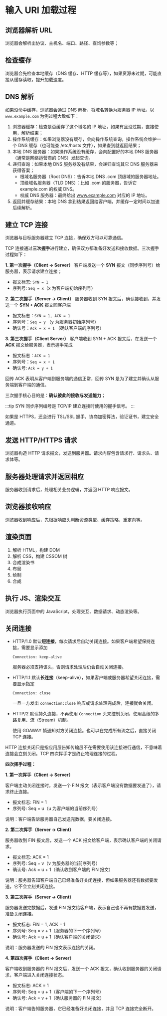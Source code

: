# 输入 URl 加载过程

## 浏览器解析 URL

浏览器会解析出协议、主机名、端口、路径、查询参数等；

## 检查缓存

浏览器会先检查本地缓存（DNS 缓存、HTTP 缓存等），如果资源未过期，可能直接从缓存读取，提升加载速度。

## DNS 解析

如果没命中缓存，浏览器会通过 DNS 解析，将域名转换为服务器 IP 地址。以 `www.example.com` 为例过程大致如下：

1. 浏览器缓存：检查是否缓存了这个域名的 IP 地址，如果有且没过期，直接使用，解析结束；
2. 操作系统缓存：如果浏览器没有缓存，会向操作系统查询，操作系统会维护一个 DNS 缓存（也可能查 /etc/hosts 文件），如果查到就返回结果；
3. 本地 DNS 服务器：如果操作系统没有缓存，会向配置好的本地 DNS 服务器（通常是网络运营商的 DNS）发起查询。
4. 递归查询：如果本地 DNS 服务器没有结果，会递归查询其它 DNS 服务器来获得答案；
   - 根域名服务器（Root DNS）：告诉本地 DNS .com 顶级域的服务器地址。
   - 顶级域名服务器（TLD DNS）：比如 .com 的服务器，告诉它 example.com 的权威 DNS。
   - 权威 DNS 服务器：最终给出 www.example.com 对应的 IP 地址。
5. 返回并缓存结果：本地 DNS 拿到结果返回给客户端，并缓存一定时间以加速后续解析。

## 建立 TCP 连接

浏览器与目标服务器建立 TCP 连接，确保双方可以可靠通信。

TCP 连接通过**三次握手**进行建立，确保双方都准备好发送和接收数据。三次握手过程如下：

**1. 第一次握手（Client -> Server）**
客户端发送一个 **SYN** 报文（同步序列号）给服务器，表示请求建立连接；

- 报文标志: `SYN = 1`
- 序列号: `Seq = x`（x 为客户端初始序列号）

**2. 第二次握手（Server -> Client）**
服务器收到 SYN 报文后，确认接收到，并发送一个 **SYN + ACK** 报文回客户端

- 报文标志：`SYN = 1, ACK = 1`
- 序列号：`Seq = y` （y 为服务器初始序列号）
- 确认号：`Ack = x + 1` （确认客户端的序列号）

**3. 第三次握手（Client Server）**
客户端收到 SYN + ACK 报文后，在发送一个 **ACK** 报文给服务器，表示握手完成

- 报文标志：`ACK = 1`
- 序列号：`Seq = x + 1`
- 确认号: `Ack = y + 1`

回传 ACK 表明从客户端到服务端的通信正常，回传 SYN 是为了建立并确认从服务端到客户端的通信。

三次握手核心目的是：**确认彼此的接收与发送能力**；

:::tip
SYN 同步序列编号是 TCP/IP 建立连接时使用的握手信号。
:::

如果是 HTTPS，还会进行 TSL/SSL 握手，协商加密算法，验证证书，建立安全通道。

## 发送 HTTP/HTTPS 请求

浏览器构造 HTTP 请求报文，发送到服务器。请求内容包含请求行、请求头、请求体等。

## 服务器处理请求并返回相应

服务器收到请求后，处理相关业务逻辑，并返回 HTTP 响应报文。

## 浏览器接收响应

浏览器收到响应后，先根据响应头判断资源类型、缓存策略、重定向等。

## 渲染页面

1. 解析 HTML，构建 DOM
2. 解析 CSS，构建 CSSOM 树
3. 合成渲染书
4. 布局
5. 绘制
6. 合成

## 执行 JS、渲染交互

浏览器执行页面中的 JavaScript，处理交互、数据请求、动态渲染等。

## 关闭连接

- HTTP/1.0 默认**短连接**，每次请求后自动关闭连接。如果客户端希望保持连接，需要显示添加
   ```http
   Connection: keep-alive
   ```

   服务器必须支持该头，否则请求处理后仍会自动关闭连接。

- HTTP/1.1 默认**长连接**（keep-alive），如果客户端或服务器希望关闭连接，需要显示指定

   ```http
   Connection: close
   ```

   一旦一方发出 `connection:close` 响应或请求处理完成后，连接就会关闭。

- HTTP/2 默认持久连接，不再使用 `Connection` 头来控制关闭，使用高级的多路复用、流（Stream）机制。
   
   使用 GOAWAY 帧通知对方关闭连接。也可以在完成所有流之后，直接关闭 TCP 连接。

HTTP 连接关闭只是指应用层告知传输层不在需要使用该连接进行通信，不意味着连接会立刻关闭。TCP 四次挥手才是终止物理连接的过程。

**四次挥手过程：**

**1. 第一次挥手（Client -> Server）**

客户端主动关闭连接时，发送一个 FIN 报文（表示客户端没有数据要发送了），请求终止连接。

- 报文标志: FIN = 1
- 序列号: Seq = u（u 为客户端的当前序列号）

说明：客户端告诉服务器自己发送完数据，要关闭连接。

**2. 第二次挥手（Server -> Client）**

服务器收到 FIN 报文后，发送一个 ACK 报文给客户端，表示确认客户端的关闭请求。

- 报文标志: ACK = 1
- 序列号: Seq = v（v 为服务器的当前序列号）
- 确认号: Ack = u + 1（确认收到客户端的 FIN 报文）

说明：服务器告知客户端自己已经准备好关闭连接，但如果服务器还有数据要发送，它不会立刻关闭连接。

**3. 第三次挥手（Server -> Client）**

服务器发送完数据后，发送 FIN 报文给客户端，表示自己也不再有数据要发送，准备关闭连接。

- 报文标志: FIN = 1, ACK = 1
- 序列号: Seq = v + 1（服务器的下一个序列号）
- 确认号: Ack = u + 1（确认客户端的关闭请求）

说明：服务器发送的 FIN 报文表示连接的关闭。

**4. 第四次挥手（Client -> Server）**

客户端收到服务器的 FIN 报文后，发送一个 ACK 报文，确认收到服务器的关闭请求，客户端进入关闭连接状态。

- 报文标志: ACK = 1
- 序列号: Seq = u + 1（客户端的下一个序列号）
- 确认号: Ack = v + 1（确认服务器的 FIN 报文）

说明：客户端告知服务器，它已经准备好关闭连接，并且 TCP 连接完全断开。
